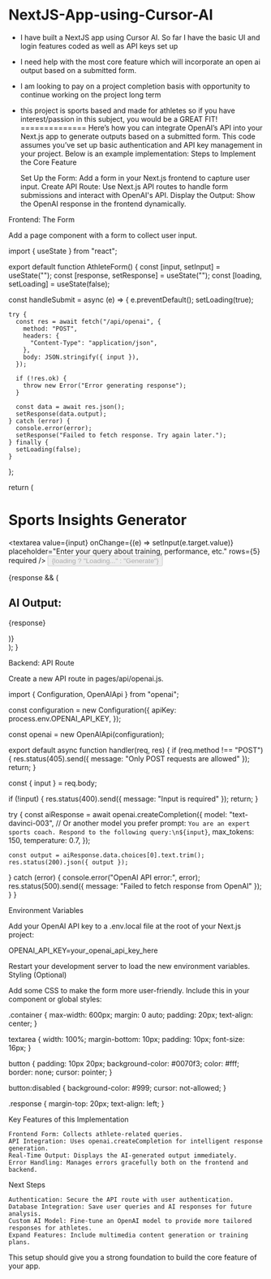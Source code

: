# NextJS-App-using-Cursor-AI
- I have built a NextJS app using Cursor AI. So far I have the basic UI and login features coded as well as API keys set up

- I need help with the most core feature which will incorporate an open ai output based on a submitted form.

- I am looking to pay on a project completion basis with opportunity to continue working on the project long term

- this project is sports based and made for athletes so if you have interest/passion in this subject, you would be a GREAT FIT!
==============
Here’s how you can integrate OpenAI’s API into your Next.js app to generate outputs based on a submitted form. This code assumes you’ve set up basic authentication and API key management in your project. Below is an example implementation:
Steps to Implement the Core Feature

    Set Up the Form: Add a form in your Next.js frontend to capture user input.
    Create API Route: Use Next.js API routes to handle form submissions and interact with OpenAI's API.
    Display the Output: Show the OpenAI response in the frontend dynamically.

Frontend: The Form

Add a page component with a form to collect user input.

import { useState } from "react";

export default function AthleteForm() {
  const [input, setInput] = useState("");
  const [response, setResponse] = useState("");
  const [loading, setLoading] = useState(false);

  const handleSubmit = async (e) => {
    e.preventDefault();
    setLoading(true);

    try {
      const res = await fetch("/api/openai", {
        method: "POST",
        headers: {
          "Content-Type": "application/json",
        },
        body: JSON.stringify({ input }),
      });

      if (!res.ok) {
        throw new Error("Error generating response");
      }

      const data = await res.json();
      setResponse(data.output);
    } catch (error) {
      console.error(error);
      setResponse("Failed to fetch response. Try again later.");
    } finally {
      setLoading(false);
    }
  };

  return (
    <div className="container">
      <h1>Sports Insights Generator</h1>
      <form onSubmit={handleSubmit}>
        <textarea
          value={input}
          onChange={(e) => setInput(e.target.value)}
          placeholder="Enter your query about training, performance, etc."
          rows={5}
          required
        />
        <button type="submit" disabled={loading}>
          {loading ? "Loading..." : "Generate"}
        </button>
      </form>
      {response && (
        <div className="response">
          <h2>AI Output:</h2>
          <p>{response}</p>
        </div>
      )}
    </div>
  );
}

Backend: API Route

Create a new API route in pages/api/openai.js.

import { Configuration, OpenAIApi } from "openai";

const configuration = new Configuration({
  apiKey: process.env.OPENAI_API_KEY,
});

const openai = new OpenAIApi(configuration);

export default async function handler(req, res) {
  if (req.method !== "POST") {
    res.status(405).send({ message: "Only POST requests are allowed" });
    return;
  }

  const { input } = req.body;

  if (!input) {
    res.status(400).send({ message: "Input is required" });
    return;
  }

  try {
    const aiResponse = await openai.createCompletion({
      model: "text-davinci-003", // Or another model you prefer
      prompt: `You are an expert sports coach. Respond to the following query:\n${input}`,
      max_tokens: 150,
      temperature: 0.7,
    });

    const output = aiResponse.data.choices[0].text.trim();
    res.status(200).json({ output });
  } catch (error) {
    console.error("OpenAI API error:", error);
    res.status(500).send({ message: "Failed to fetch response from OpenAI" });
  }
}

Environment Variables

Add your OpenAI API key to a .env.local file at the root of your Next.js project:

OPENAI_API_KEY=your_openai_api_key_here

Restart your development server to load the new environment variables.
Styling (Optional)

Add some CSS to make the form more user-friendly. Include this in your component or global styles:

.container {
  max-width: 600px;
  margin: 0 auto;
  padding: 20px;
  text-align: center;
}

textarea {
  width: 100%;
  margin-bottom: 10px;
  padding: 10px;
  font-size: 16px;
}

button {
  padding: 10px 20px;
  background-color: #0070f3;
  color: #fff;
  border: none;
  cursor: pointer;
}

button:disabled {
  background-color: #999;
  cursor: not-allowed;
}

.response {
  margin-top: 20px;
  text-align: left;
}

Key Features of this Implementation

    Frontend Form: Collects athlete-related queries.
    API Integration: Uses openai.createCompletion for intelligent response generation.
    Real-Time Output: Displays the AI-generated output immediately.
    Error Handling: Manages errors gracefully both on the frontend and backend.

Next Steps

    Authentication: Secure the API route with user authentication.
    Database Integration: Save user queries and AI responses for future analysis.
    Custom AI Model: Fine-tune an OpenAI model to provide more tailored responses for athletes.
    Expand Features: Include multimedia content generation or training plans.

This setup should give you a strong foundation to build the core feature of your app. 
